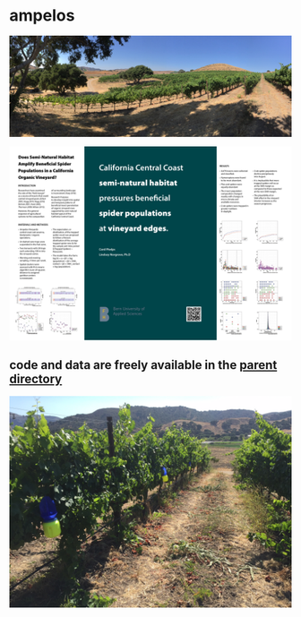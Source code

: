 
ampelos
================

![landscape](../photos/landscapeOak.JPG)



![landscape](./posters/posterWeb.jpg)


code and data are freely available in the [parent directory](https://github.com/cordphelps/ampelos)
----------------------------------------------------------------------------------------------------------------


![landscape](../photos/trapSequence.JPG)
